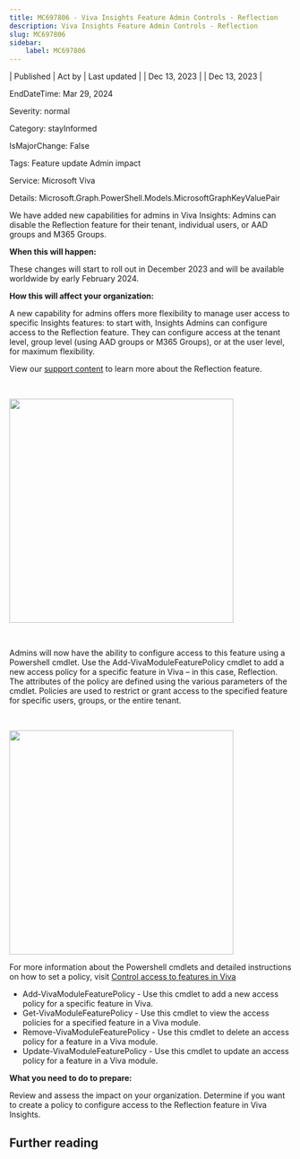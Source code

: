 ```yaml
---
title: MC697806 - Viva Insights Feature Admin Controls - Reflection
description: Viva Insights Feature Admin Controls - Reflection
slug: MC697806
sidebar:
    label: MC697806
---
```



| Published | Act by | Last updated |
| Dec 13, 2023 |  | Dec 13, 2023 |

EndDateTime: Mar 29, 2024

Severity: normal

Category: stayInformed

IsMajorChange: False

Tags: Feature update Admin impact

Service: Microsoft Viva

Details: Microsoft.Graph.PowerShell.Models.MicrosoftGraphKeyValuePair

<p>We have added new capabilities for admins in Viva Insights: Admins can disable the Reflection feature for their tenant, individual users, or AAD groups and M365 Groups.&nbsp;<br></p><p><b>When this will happen:</b><br></p><p>These changes will start to roll out in December 2023 and will be available worldwide by early February 2024.</p><p><b>How this will affect your organization:</b></p><p>A new capability for admins offers more flexibility to manage user access to specific Insights features: to start with, Insights Admins can configure access to the Reflection feature. They can configure access at the tenant level, group level (using AAD groups or M365 Groups), or at the user level, for maximum flexibility. 
</p><p>View our <a href="https://support.microsoft.com/topic/reflect-in-viva-insights-55379cb7-cf2a-408d-b740-2b2082eb3743" target="_blank">support content</a> to learn more about the Reflection feature.</p><p><br></p><p><img src="https://img-prod-cms-rt-microsoft-com.akamaized.net/cms/api/am/imageFileData/RW1fBOO?ver=b3a2" style="width: 400px;"></p><p><br></p><p>Admins will now have the ability to configure access to this feature using a Powershell cmdlet. Use the Add-VivaModuleFeaturePolicy cmdlet to add a new access policy for a specific feature in Viva – in this case, Reflection. The attributes of the policy are defined using the various parameters of the cmdlet. Policies are used to restrict or grant access to the specified feature for specific users, groups, or the entire tenant.&nbsp;</p><p><br></p><p><img src="https://img-prod-cms-rt-microsoft-com.akamaized.net/cms/api/am/imageFileData/RW1fzmH?ver=8e3d" style="width: 400px;"><br></p><p>For more information about the Powershell cmdlets and detailed instructions on how to set a policy, visit&nbsp;<a href="https://go.microsoft.com/fwlink/p/?linkid=2245618" target="_blank">Control access to features in Viva</a>&nbsp;<br></p><ul><li>Add-VivaModuleFeaturePolicy - Use this cmdlet to add a new access policy for a specific feature in Viva.</li><li>Get-VivaModuleFeaturePolicy - Use this cmdlet to view the access policies for a specified feature in a Viva module.</li><li>Remove-VivaModuleFeaturePolicy - Use this cmdlet to delete an access policy for a feature in a Viva module.
</li><li>Update-VivaModuleFeaturePolicy - Use this cmdlet to update an access policy for a feature in a Viva module.</li></ul><p><b>What you need to do to prepare:</b></p><p>Review and assess the impact on your organization. Determine if you want to create a policy to configure access to the Reflection feature in Viva Insights.&nbsp;</p>

## Further reading
